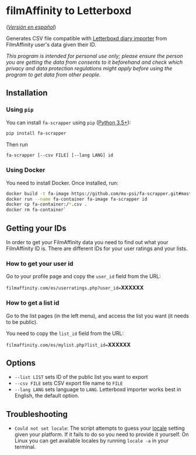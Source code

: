 # filmAffinity to Letterboxd

(_[Versión en español](README_es.md)_)

Generates CSV file compatible with
[Letterboxd diary importer](https://letterboxd.com/about/importing-data/) from
FilmAffinity user's data given their ID.

_This program is intended for personal use only; please ensure the person you
are getting the data from consents to it beforehand and check which privacy and
data protection regulations might apply before using the program to get data
from other people._

## Installation

### Using `pip`

You can install `fa-scrapper` using `pip` ([Python 3.5+](https://www.python.org/)):

```sh
pip install fa-scrapper
```

Then run

```sh
fa-scrapper [--csv FILE] [--lang LANG] id
```

### Using Docker

You need to install Docker. Once installed, run:

```sh
docker build -t fa-image https://github.com/mx-psi/fa-scrapper.git#master
docker run --name fa-container fa-image fa-scrapper id
docker cp fa-container:/*.csv .
docker rm fa-container`
```

## Getting your IDs

In order to get your FilmAffinity data you need to find out what your
FilmAffinity ID is. There are different IDs for your user ratings and your
lists.

### How to get your user id

Go to your profile page and copy the `user_id` field from the URL:

`filmaffinity.com/es/userratings.php?user_id=`**XXXXXX**

### How to get a list id

Go to the list pages (in the left menu), and access the list you want (it needs
to be public).

You need to copy the `list_id` field from the URL:

`filmaffinity.com/es/mylist.php?list_id=`**XXXXXX**

## Options

- `--list LIST` sets ID of the public list you want to export
- `--csv FILE` sets CSV export file name to `FILE`
- `--lang LANG` sets language to `LANG`. Letterboxd importer works best in
  English, the default option.

## Troubleshooting

- `Could not set locale`: The script attempts to guess your
  [locale](<https://en.wikipedia.org/wiki/Locale_(computer_software)>) setting
  given your platform. If it fails to do so you need to provide it yourself. On
  Linux you can get available locales by running `locale -a` in your terminal.
